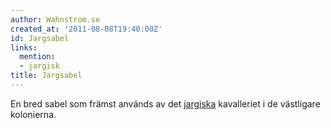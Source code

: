```yaml
---
author: Wahnstrom.se
created_at: '2011-08-08T19:40:00Z'
id: Jargsabel
links:
  mention:
  - jargisk
title: Jargsabel
---
```


En bred sabel som främst används av det [jargiska] kavalleriet i de västligare kolonierna.

  [jargiska]: jargisk
